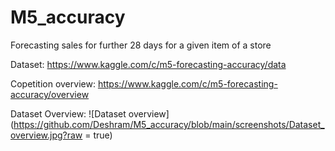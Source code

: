 # M5_accuracy

Forecasting sales for further 28 days for a given item of a store

Dataset: https://www.kaggle.com/c/m5-forecasting-accuracy/data

Copetition overview: https://www.kaggle.com/c/m5-forecasting-accuracy/overview

Dataset Overview:
![Dataset overview](https://github.com/Deshram/M5_accuracy/blob/main/screenshots/Dataset_overview.jpg?raw = true)

